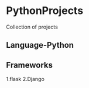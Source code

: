 # PythonProjects
Collection of projects

<h2>Language-Python</h2>
<h2>Frameworks</h2>
1.flask
2.Django
